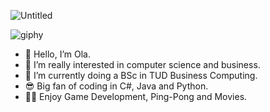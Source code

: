![Untitled](https://github.com/OHA20/OHA20/assets/145617693/e488b9a4-e3ee-49ca-9d9a-44985f8169b1)

<p align="center">
  
![giphy](https://github.com/OHA20/OHA20/assets/145617693/20cd0708-db4c-4d63-ba25-ee3f79334f25)
- 👋 Hello, I’m Ola.
- 👀 I’m really interested in computer science and business.
- 🌱 I’m currently doing a BSc in TUD Business Computing.
- 😎 Big fan of coding in C#, Java and Python.
- 🐱‍🏍 Enjoy Game Development, Ping-Pong and Movies.
  
</p>
